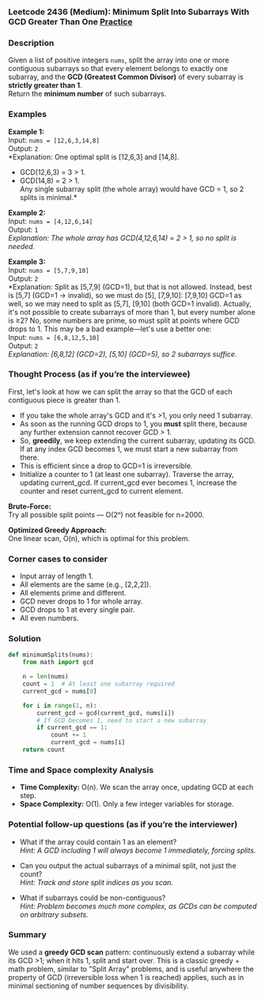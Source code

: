 ### Leetcode 2436 (Medium): Minimum Split Into Subarrays With GCD Greater Than One [Practice](https://leetcode.com/problems/minimum-split-into-subarrays-with-gcd-greater-than-one)

### Description  
Given a list of positive integers `nums`, split the array into one or more contiguous subarrays so that every element belongs to exactly one subarray, and the **GCD (Greatest Common Divisor)** of every subarray is **strictly greater than 1**.  
Return the **minimum number** of such subarrays.

### Examples  

**Example 1:**  
Input: `nums = [12,6,3,14,8]`  
Output: `2`  
*Explanation: One optimal split is [12,6,3] and [14,8].  
- GCD(12,6,3) = 3 > 1.  
- GCD(14,8) = 2 > 1.  
Any single subarray split (the whole array) would have GCD = 1, so 2 splits is minimal.*

**Example 2:**  
Input: `nums = [4,12,6,14]`  
Output: `1`  
*Explanation: The whole array has GCD(4,12,6,14) = 2 > 1, so no split is needed.*

**Example 3:**  
Input: `nums = [5,7,9,10]`  
Output: `2`  
*Explanation: Split as [5,7,9] (GCD=1), but that is not allowed. Instead, best is [5,7] (GCD=1 → invalid), so we must do [5], [7,9,10]: [7,9,10] GCD=1 as well, so we may need to split as [5,7], [9,10] (both GCD=1 invalid). Actually, it's not possible to create subarrays of more than 1, but every number alone is ≥2? No, some numbers are prime, so must split at points where GCD drops to 1. This may be a bad example—let's use a better one:  
Input: `nums = [6,8,12,5,10]`  
Output: `2`  
*Explanation: [6,8,12] (GCD=2), [5,10] (GCD=5), so 2 subarrays suffice.*

### Thought Process (as if you’re the interviewee)  
First, let's look at how we can split the array so that the GCD of each contiguous piece is greater than 1.  
- If you take the whole array's GCD and it's >1, you only need 1 subarray.
- As soon as the running GCD drops to 1, you **must** split there, because any further extension cannot recover GCD > 1.
- So, **greedily**, we keep extending the current subarray, updating its GCD. If at any index GCD becomes 1, we must start a new subarray from there.
- This is efficient since a drop to GCD=1 is irreversible.
- Initialize a counter to 1 (at least one subarray). Traverse the array, updating current_gcd. If current_gcd ever becomes 1, increase the counter and reset current_gcd to current element.

**Brute-Force:**  
Try all possible split points — O(2ⁿ) not feasible for n=2000.

**Optimized Greedy Approach:**  
One linear scan, O(n), which is optimal for this problem.

### Corner cases to consider  
- Input array of length 1.
- All elements are the same (e.g., [2,2,2]).
- All elements prime and different.
- GCD never drops to 1 for whole array.
- GCD drops to 1 at every single pair.
- All even numbers.

### Solution

```python
def minimumSplits(nums):
    from math import gcd

    n = len(nums)
    count = 1  # At least one subarray required
    current_gcd = nums[0]

    for i in range(1, n):
        current_gcd = gcd(current_gcd, nums[i])
        # If GCD becomes 1, need to start a new subarray
        if current_gcd == 1:
            count += 1
            current_gcd = nums[i]
    return count
```

### Time and Space complexity Analysis  

- **Time Complexity:** O(n). We scan the array once, updating GCD at each step.
- **Space Complexity:** O(1). Only a few integer variables for storage.

### Potential follow-up questions (as if you’re the interviewer)  

- What if the array could contain 1 as an element?  
    *Hint: A GCD including 1 will always become 1 immediately, forcing splits.*

- Can you output the actual subarrays of a minimal split, not just the count?  
    *Hint: Track and store split indices as you scan.*

- What if subarrays could be non-contiguous?  
    *Hint: Problem becomes much more complex, as GCDs can be computed on arbitrary subsets.*

### Summary
We used a **greedy GCD scan** pattern: continuously extend a subarray while its GCD >1; when it hits 1, split and start over. This is a classic greedy + math problem, similar to "Split Array" problems, and is useful anywhere the property of GCD (irreversible loss when 1 is reached) applies, such as in minimal sectioning of number sequences by divisibility.